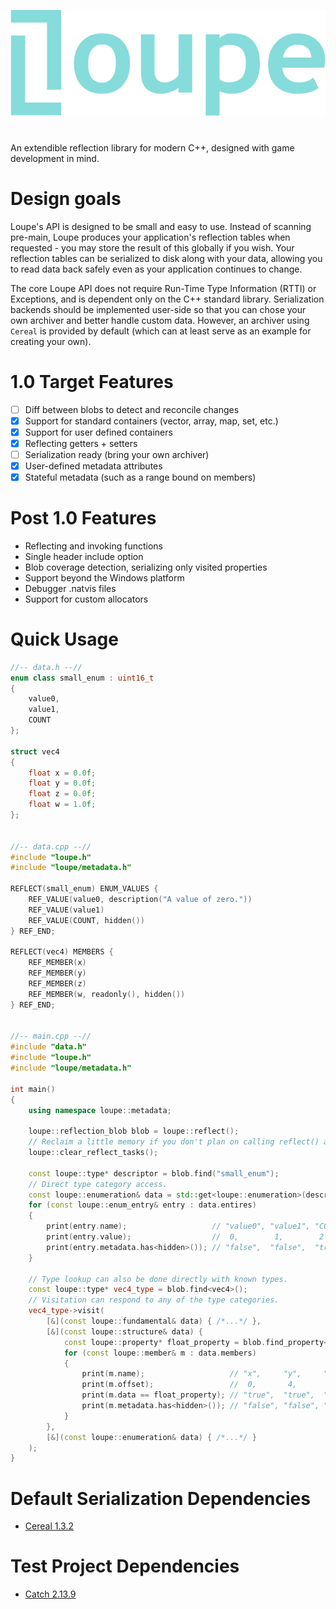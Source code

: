 ![Loupe Logo](docs/logo.png)
#
An extendible reflection library for modern C++, designed with game development in mind.

# Design goals
Loupe's API is designed to be small and easy to use. Instead of scanning pre-main, Loupe produces your application's reflection tables when requested - you may store the result of this globally if you wish. Your reflection tables can be serialized to disk along with your data, allowing you to read data back safely even as your application continues to change.

The core Loupe API does not require Run-Time Type Information (RTTI) or Exceptions, and is dependent only on the C++ standard library. Serialization backends should be implemented user-side so that you can chose your own archiver and better handle custom data. However, an archiver using `Cereal` is provided by default (which can at least serve as an example for creating your own).

# 1.0 Target Features
- [ ] Diff between blobs to detect and reconcile changes
- [x] Support for standard containers (vector, array, map, set, etc.)
- [x] Support for user defined containers
- [x] Reflecting getters + setters
- [ ] Serialization ready (bring your own archiver)
- [x] User-defined metadata attributes
- [x] Stateful metadata (such as a range bound on members)

# Post 1.0 Features
- Reflecting and invoking functions
- Single header include option
- Blob coverage detection, serializing only visited properties
- Support beyond the Windows platform
- Debugger .natvis files
- Support for custom allocators

# Quick Usage

```cpp
//-- data.h --//
enum class small_enum : uint16_t
{
	value0,
	value1,
	COUNT
};

struct vec4
{
	float x = 0.0f;
	float y = 0.0f;
	float z = 0.0f;
	float w = 1.0f;
};


//-- data.cpp --//
#include "loupe.h"
#include "loupe/metadata.h"

REFLECT(small_enum) ENUM_VALUES {
	REF_VALUE(value0, description("A value of zero."))
	REF_VALUE(value1)
	REF_VALUE(COUNT, hidden())
} REF_END;

REFLECT(vec4) MEMBERS {
	REF_MEMBER(x)
	REF_MEMBER(y)
	REF_MEMBER(z)
	REF_MEMBER(w, readonly(), hidden())
} REF_END;


//-- main.cpp --//
#include "data.h"
#include "loupe.h"
#include "loupe/metadata.h"

int main()
{
	using namespace loupe::metadata;

	loupe::reflection_blob blob = loupe::reflect();
	// Reclaim a little memory if you don't plan on calling reflect() again.
	loupe::clear_reflect_tasks();

	const loupe::type* descriptor = blob.find("small_enum");
	// Direct type category access.
	const loupe::enumeration& data = std::get<loupe::enumeration>(descriptor->data);
	for (const loupe::enum_entry& entry : data.entires)
	{
		print(entry.name);                   // "value0", "value1", "COUNT"
		print(entry.value);                  //  0,        1,        2
		print(entry.metadata.has<hidden>()); // "false",  "false",  "true"
	}

	// Type lookup can also be done directly with known types.
	const loupe::type* vec4_type = blob.find<vec4>();
	// Visitation can respond to any of the type categories.
	vec4_type->visit(
		[&](const loupe::fundamental& data) { /*...*/ },
		[&](const loupe::structure& data) {
			const loupe::property* float_property = blob.find_property<float>();
			for (const loupe::member& m : data.members)
			{
				print(m.name);                   // "x",     "y",     "z",     "w"
				print(m.offset);                 //  0,       4,       8,       12
				print(m.data == float_property); // "true",  "true",  "true",  "true"
				print(m.metadata.has<hidden>()); // "false", "false", "false", "true"
			}
		},
		[&](const loupe::enumeration& data) { /*...*/ }
	);
}
```

# Default Serialization Dependencies
- [Cereal 1.3.2](https://github.com/EmilianC/cereal/tree/fork-stable)

# Test Project Dependencies
- [Catch 2.13.9](https://github.com/catchorg/Catch2/tree/v2.x)
